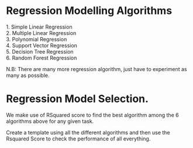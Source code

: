 

<h1>Regression Modelling Algorithms</h1>
1. Simple Linear Regression <br>
2. Multiple Linear Regression <br>
3. Polynomial Regression<br>
4. Support Vector Regression<br>
5. Decision Tree Regression<br>
6. Random Forest Regression<br>

<p>N.B: There are many more regression algorithm, just have to experiment as many as possible.</p>

<H1>Regression Model Selection.</H1>
<p>We make use of RSquared score to find the best algorithm among the 6 algorithms above for any given task.</p>

<p>Create a template using all the different algorithms and then use the Rsquared Score to check the performance of all everything.</p>

